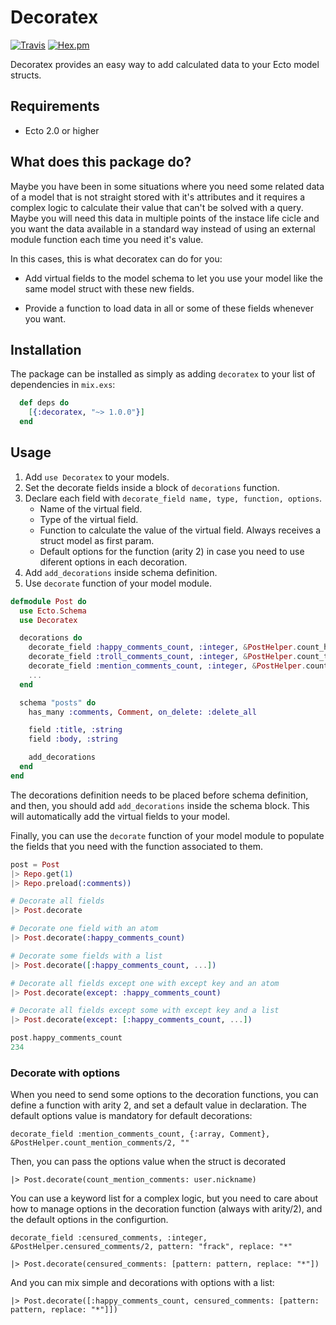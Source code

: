 # Decoratex

[![Travis](https://img.shields.io/travis/acutario/decoratex.svg?maxAge=2592000&&style=flat-square)](https://travis-ci.org/acutario/decoratex)
[![Hex.pm](https://img.shields.io/hexpm/dt/decoratex.svg?maxAge=2592000&style=flat-square)](https://hex.pm/packages/decoratex)

Decoratex provides an easy way to add calculated data to your Ecto model structs.

## Requirements

- Ecto 2.0 or higher

## What does this package do?

  Maybe you have been in some situations where you need some related data of a model that is not straight stored with it's attributes and it requires a complex logic to calculate their value that can't be solved with a query. Maybe you will need this data in multiple points of the instace life cicle and you want the data available in a standard way instead of using an external module function each time you need it's value.

  In this cases, this is what decoratex can do for you:

  * Add virtual fields to the model schema to let you use your model like the same model struct with these new fields.

  * Provide a function to load data in all or some of these fields whenever you want.

## Installation

The package can be installed as simply as adding `decoratex` to your list of dependencies in `mix.exs`:

```elixir
  def deps do
    [{:decoratex, "~> 1.0.0"}]
  end
```

## Usage

1. Add `use Decoratex` to your models.
2. Set the decorate fields inside a block of `decorations` function.
3. Declare each field with `decorate_field name, type, function, options`.
    * Name of the virtual field.
    * Type of the virtual field.
    * Function to calculate the value of the virtual field. Always receives a struct model as first param.
    * Default options for the function (arity 2) in case you need to use diferent options in each decoration.
4. Add `add_decorations` inside schema definition.
5. Use `decorate` function of your model module.

```elixir
defmodule Post do
  use Ecto.Schema
  use Decoratex

  decorations do
    decorate_field :happy_comments_count, :integer, &PostHelper.count_happy_comments/1
    decorate_field :troll_comments_count, :integer, &PostHelper.count_troll_comments/1
    decorate_field :mention_comments_count, :integer, &PostHelper.count_mention_comments/2, ""
    ...
  end

  schema "posts" do
    has_many :comments, Comment, on_delete: :delete_all

    field :title, :string
    field :body, :string

    add_decorations
  end
end
```

The decorations definition needs to be placed before schema definition, and then, you should add `add_decorations` inside the schema block. This will automatically add the virtual fields to your model.

Finally, you can use the `decorate` function of your model module to populate the fields that you need with the function associated to them.

```elixir
post = Post
|> Repo.get(1)
|> Repo.preload(:comments))

# Decorate all fields
|> Post.decorate

# Decorate one field with an atom
|> Post.decorate(:happy_comments_count)

# Decorate some fields with a list
|> Post.decorate([:happy_comments_count, ...])

# Decorate all fields except one with except key and an atom
|> Post.decorate(except: :happy_comments_count)

# Decorate all fields except some with except key and a list
|> Post.decorate(except: [:happy_comments_count, ...])

post.happy_comments_count
234
```

### Decorate with options

When you need to send some options to the decoration functions, you can define a function with arity 2, and set a default value in declaration. The default options value is mandatory for default decorations:

```
decorate_field :mention_comments_count, {:array, Comment}, &PostHelper.count_mention_comments/2, ""
```

Then, you can pass the options value when the struct is decorated

```
|> Post.decorate(count_mention_comments: user.nickname)
```

You can use a keyword list for a complex logic, but you need to care about how to manage options in the decoration function (always with arity/2), and the default options in the configurtion.

```
decorate_field :censured_comments, :integer, &PostHelper.censured_comments/2, pattern: "frack", replace: "*"
```

```
|> Post.decorate(censured_comments: [pattern: pattern, replace: "*"])
```

And you can mix simple and decorations with options with a list:

```
|> Post.decorate([:happy_comments_count, censured_comments: [pattern: pattern, replace: "*"]])
```

